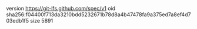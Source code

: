 version https://git-lfs.github.com/spec/v1
oid sha256:f04400f713da3210bdd5232671b78d8a4b47478fa9a375ed7a8ef4d703edb1f5
size 5891
